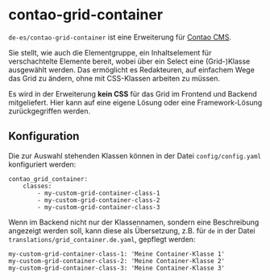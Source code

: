 # contao-grid-container

`de-es/contao-grid-container` ist eine Erweiterung für [Contao CMS](https://contao.org/).

Sie stellt, wie auch die Elementgruppe, ein Inhaltselement für verschachtelte Elemente bereit, wobei über ein Select eine (Grid-)Klasse ausgewählt werden. Das ermöglicht es Redakteuren, auf einfachem Wege das Grid zu ändern, ohne mit CSS-Klassen arbeiten zu müssen.

Es wird in der Erweiterung **kein CSS** für das Grid im Frontend und Backend mitgeliefert. Hier kann auf eine eigene Lösung oder eine Framework-Lösung zurückgegriffen werden.

## Konfiguration

Die zur Auswahl stehenden Klassen können in der Datei `config/config.yaml` konfiguriert werden:

```
contao_grid_container:
    classes:
        - my-custom-grid-container-class-1
        - my-custom-grid-container-class-2
        - my-custom-grid-container-class-3
```

Wenn im Backend nicht nur der Klassennamen, sondern eine Beschreibung angezeigt werden soll, kann diese als Übersetzung, z.B. für `de` in der Datei `translations/grid_container.de.yaml`, gepflegt werden:

```
my-custom-grid-container-class-1: 'Meine Container-Klasse 1'
my-custom-grid-container-class-2: 'Meine Container-Klasse 2'
my-custom-grid-container-class-3: 'Meine Container-Klasse 3'
```
